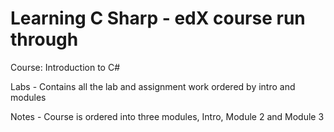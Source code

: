 # Learning C Sharp - edX course run through

Course: Introduction to C#

Labs - Contains all the lab and assignment work ordered by intro and modules

Notes - Course is ordered into three modules, Intro, Module 2 and Module 3
